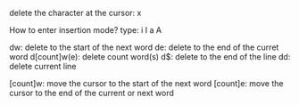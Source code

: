 delete the character at the cursor: x

How to enter insertion mode?
type: i I a A

dw: delete to the start of the next word
de: delete to the end of the curret word
d[count]w(e): delete count word(s)
d$: delete to the end of the line
dd: delete current line

[count]w: move the cursor to the start of the next word
[count]e: move the cursor to the end of the current or next word 


